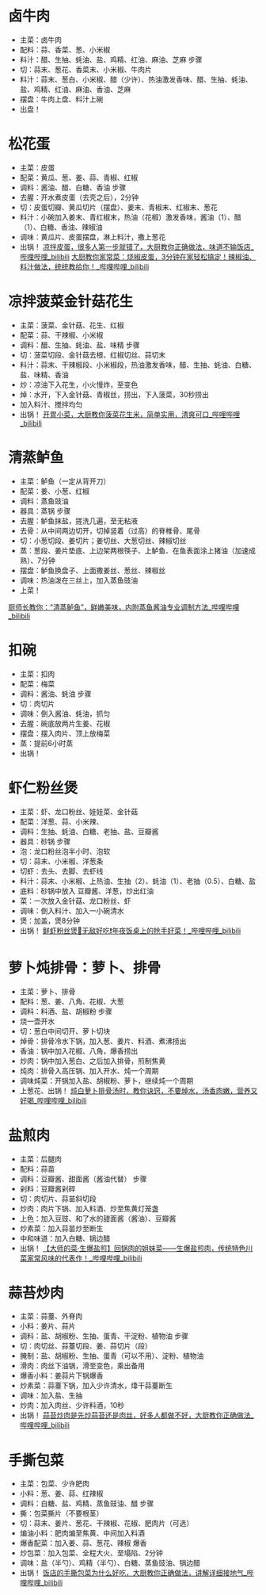 # 卤牛肉
- 主菜：卤牛肉
- 配料：蒜、香菜、葱、小米椒
- 料汁：醋、生抽、蚝油、盐、鸡精、红油、麻油、芝麻
步骤
- 切：蒜末、葱花、香菜末、小米椒、牛肉片
- 料汁：蒜末、葱白、小米椒、醋（少许）、热油激发香味、醋、生抽、蚝油、盐、鸡精、红油、麻油、香油、芝麻
- 摆盘：牛肉上盘、料汁上碗
- 出盘！

# 松花蛋
- 主菜：皮蛋
- 配菜：黄瓜、葱、姜、蒜、青椒、红椒
- 调料：酱油、醋、白糖、香油
步骤
- 去腥：开水煮皮蛋（去壳之后），2分钟
- 切：皮蛋切瓣、黄瓜切片（摆盘）、姜末、青椒末、红椒末、葱花
- 料汁：小碗加入姜末、青红椒末，热油（花椒）激发香味，酱油（1）、醋（1）、白糖、香油、辣椒油
- 调味：黄瓜片、皮蛋摆盘，淋上料汁，撒上葱花
- 出锅！
[凉拌皮蛋，很多人第一步就错了，大厨教你正确做法，味道不输饭店_哔哩哔哩_bilibili](https://www.bilibili.com/video/BV1F5411b7QG/?spm_id_from=333.1387.favlist.content.click&vd_source=d85fb8a3f3d8a77ca3b3af1580fa3a9e)
[大厨教你家常菜：烧椒皮蛋，3分钟在家轻松搞定！辣椒油、料汁做法，统统教给你！_哔哩哔哩_bilibili](https://www.bilibili.com/video/BV1EZ4y1L7rv?spm_id_from=333.788.recommend_more_video.2&vd_source=d85fb8a3f3d8a77ca3b3af1580fa3a9e)

# 凉拌菠菜金针菇花生
- 主菜：菠菜、金针菇、花生、红椒
- 配菜：蒜、干辣椒、小米椒
- 调料：醋、生抽、蚝油、盐、味精
步骤
- 切：菠菜切段、金针菇去根、红椒切丝、蒜切末
- 料汁：蒜末、干辣椒段、小米椒段，热油激发香味，醋、生抽、蚝油、白糖、盐、味精、香油
- 炒：凉油下入花生，小火慢炸，至变色
- 焯：水开，下入金针菇、青椒丝，捞出，下入菠菜，30秒捞出
- 加入料汁、搅拌均匀
- 出锅！
[开胃小菜，大厨教你菠菜花生米，简单实用，清爽可口_哔哩哔哩_bilibili](https://www.bilibili.com/video/BV1hU4y1a7Ed/?spm_id_from=333.337.search-card.all.click&vd_source=d85fb8a3f3d8a77ca3b3af1580fa3a9e)

# 清蒸鲈鱼
- 主菜：鲈鱼（一定从背开刀）
- 配菜：姜、小葱、红椒
- 调料：蒸鱼豉油
- 器具：蒸锅
步骤
- 去腥：鲈鱼抹盐，搓洗几遍，至无粘液
- 去骨：从中间两边切开，切掉竖着（过高）的脊椎骨、尾骨
- 切：小葱切段、姜切片；姜切丝、大葱切丝、辣椒切丝
- 蒸：葱段、姜片垫底、上边架两根筷子、上鲈鱼、在鱼表面涂上猪油（加速成熟）、7分钟
- 摆盘：鲈鱼换盘子、上面撒姜丝、葱丝、辣椒丝
- 调味：热油泼在三丝上，加入蒸鱼豉油
- 上菜！

[厨师长教你：“清蒸鲈鱼”，鲜嫩美味，内附蒸鱼酱油专业调制方法_哔哩哔哩_bilibili](https://www.bilibili.com/video/BV1QU4y1j7T4/?spm_id_from=333.1387.favlist.content.click&vd_source=d85fb8a3f3d8a77ca3b3af1580fa3a9e)
# 扣碗
- 主菜：扣肉
- 配菜：梅菜
- 调料：酱油、蚝油
步骤
- 切：肉切片
- 调味：倒入酱油、蚝油，抓匀
- 去腥：碗底放两片生姜、花椒
- 摆盘：摆入肉片、顶上放梅菜
- 蒸：提前6小时蒸
- 出锅！
# 虾仁粉丝煲
- 主菜：虾、龙口粉丝、娃娃菜、金针菇
- 配菜：洋葱、蒜、小米辣、
- 调料：生抽、蚝油、白糖、老抽、盐、豆瓣酱
- 器具：砂锅
步骤
- 泡：龙口粉丝泡半小时、泡软
- 切：蒜末、小米椒、洋葱条
- 切虾：去头、去脚、去虾线
- 料汁：蒜末、小米椒、上热油、生抽（2）、蚝油（1）、老抽（0.5）、白糖、盐
- 底料：砂锅中放入 豆瓣酱、洋葱，炒出红油
- 菜：一次放入金针菇、龙口粉丝、虾
- 调味：倒入料汁、加入一小碗清水
- 煲：加盖，煲8分钟
- 出锅！
[鲜虾粉丝煲🦐无敌好吃❗️年夜饭桌上的抢手好菜！_哔哩哔哩_bilibili](https://www.bilibili.com/video/BV1LP4y1A7JG/?spm_id_from=333.1387.favlist.content.click&vd_source=d85fb8a3f3d8a77ca3b3af1580fa3a9e)

# 萝卜炖排骨：萝卜、排骨
- 主菜：萝卜、排骨
- 配料：葱、姜、八角、花椒、大葱
- 调料：料酒、盐、胡椒粉
步骤
- 烧一壶开水
- 切：葱白中间切开、萝卜切块
- 焯骨：排骨冷水下锅，加入葱、姜片、料酒、煮沸捞出
- 香油：锅中加入花椒、八角，爆香捞出
- 炒肉：锅中加入葱白、之后加入排骨，煎制焦黄
- 炖肉：排骨入高压锅、加入开水、炖一个周期
- 调味炖菜：开锅加入盐、胡椒粉、萝卜，继续炖一个周期
- 上葱花、出锅！
[炖白萝卜排骨汤时，教你诀窍，不要焯水，汤香肉嫩，营养又好喝_哔哩哔哩_bilibili](https://www.bilibili.com/video/BV13R4y117NQ?spm_id_from=333.788.recommend_more_video.8&vd_source=d85fb8a3f3d8a77ca3b3af1580fa3a9e)

# 盐煎肉
- 主菜：后腿肉
- 配料：蒜苗
- 调料：豆瓣酱、甜面酱（酱油代替）
步骤
- 剁料：豆瓣酱剁碎
- 切：肉切片、蒜苗斜切段
- 炒肉：肉片下锅、加入料酒、炒至焦黄灯笼盏
- 上色：加入豆豉、和了水的甜面酱（酱油）、豆瓣酱
- 炒素菜：加入蒜苗炒至断生
- 中和味道：加入白糖、锅边醋
- 出锅！
[【大师的菜·生爆盐煎】回锅肉的姐妹菜——生爆盐煎肉，传统特色川菜家常风味的代表作！_哔哩哔哩_bilibili](https://www.bilibili.com/video/BV1XW411W7tz/?spm_id_from=333.1387.favlist.content.click&vd_source=d85fb8a3f3d8a77ca3b3af1580fa3a9e)

# 蒜苔炒肉
- 主菜：蒜薹、外脊肉
- 小料：姜片、蒜片
- 调料：盐、胡椒粉、生抽、蛋青、干淀粉、植物油
步骤
- 切：肉切丝、蒜薹切段、姜、蒜切片（段）
- 腌制：盐、胡椒粉、生抽、蛋青（可以不用）、淀粉、植物油
- 滑肉：肉丝下油锅，滑至变色，乘出备用
- 爆香小料：姜蒜片下锅爆香
- 炒素菜：蒜薹下锅，加入少许清水，㸆干蒜薹断生
- 调味：加入盐、生抽
- 炒肉：加入肉丝、少许料酒，10秒
- 出锅！
[蒜苔炒肉是先炒蒜苔还是肉丝，好多人都做不好，大厨教你正确做法_哔哩哔哩_bilibili](https://www.bilibili.com/video/BV1dK4y1p7L1/?spm_id_from=333.337.search-card.all.click&vd_source=d85fb8a3f3d8a77ca3b3af1580fa3a9e)

# 手撕包菜
- 主菜：包菜、少许肥肉
- 小料：葱、姜、蒜、红辣椒
- 调料：白糖、盐、鸡精、蒸鱼豉油、醋
步骤
- 撕：包菜撕片（不要根茎）
- 切：蒜末、姜片、葱花、干辣椒、花椒、肥肉片（可选）
- 煸油小料：肥肉煸至焦黄、中间加入料酒
- 爆香配菜：加入姜、蒜、葱花、辣椒 爆香
- 炒包菜：加入包菜、全程大火、至塌陷、2分钟
- 调味：盐（半勺）、鸡精（半勺）、白糖、蒸鱼豉油、锅边醋
- 出锅！
[饭店的手撕包菜为什么好吃，大厨教你正确做法，讲解详细接地气_哔哩哔哩_bilibili](https://www.bilibili.com/video/BV17i4y197jW/?spm_id_from=333.337.search-card.all.click)